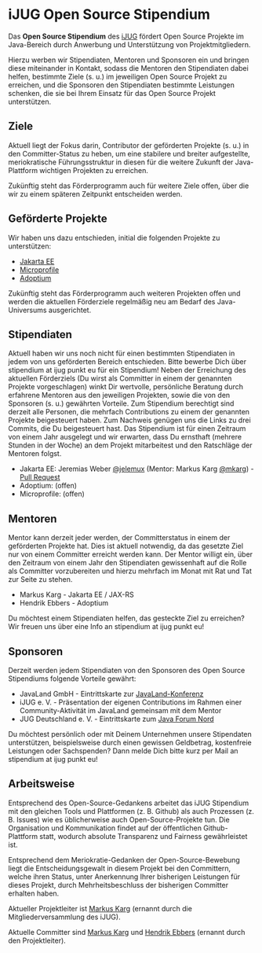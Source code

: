 # iJUG Open Source Stipendium

Das **Open Source Stipendium** des [iJUG](https://www.ijug.eu/de/home/) fördert Open Source Projekte im Java-Bereich durch Anwerbung und Unterstützung von Projektmitgliedern.

Hierzu werben wir Stipendiaten, Mentoren und Sponsoren ein und bringen diese miteinander in Kontakt, sodass die Mentoren den Stipendiaten dabei helfen, bestimmte Ziele (s. u.) im jeweiligen Open Source Projekt zu erreichen, und die Sponsoren den Stipendiaten bestimmte Leistungen schenken, die sie bei Ihrem Einsatz für das Open Source Projekt unterstützen.


## Ziele

Aktuell liegt der Fokus darin, Contributor der geförderten Projekte (s. u.) in den Committer-Status zu heben, um eine stabilere und breiter aufgestellte, meriokratische Führungsstruktur in diesen für die weitere Zukunft der Java-Plattform wichtigen Projekten zu erreichen.

Zukünftig steht das Förderprogramm auch für weitere Ziele offen, über die wir zu einem späteren Zeitpunkt entscheiden werden.


## Geförderte Projekte

Wir haben uns dazu entschieden, initial die folgenden Projekte zu unterstützen:

* [Jakarta EE](https://jakarta.ee)
* [Microprofile](https://microprofile.io)
* [Adoptium](https://adoptium.net)

Zukünftig steht das Förderprogramm auch weiteren Projekten offen und werden die aktuellen Förderziele regelmäßig neu am Bedarf des Java-Universums ausgerichtet.


## Stipendiaten

Aktuell haben wir uns noch nicht für einen bestimmten Stipendiaten in jedem von uns geförderten Bereich entschieden. Bitte bewerbe Dich über stipendium at ijug punkt eu für ein Stipendium! Neben der Erreichung des aktuellen Förderziels (Du wirst als Committer in einem der genannten Projekte vorgeschlagen) winkt Dir wertvolle, persönliche Beratung durch erfahrene Mentoren aus den jeweiligen Projekten, sowie die von den Sponsoren (s. u.) gewährten Vorteile. Zum Stipendium berechtigt sind derzeit alle Personen, die mehrfach Contributions zu einem der genannten Projekte beigesteuert haben. Zum Nachweis genügen uns die Links zu drei Commits, die Du beigesteuert hast. Das Stipendium ist für einen Zeitraum von einem Jahr ausgelegt und wir erwarten, dass Du ernsthaft (mehrere Stunden in der Woche) an dem Projekt mitarbeitest und den Ratschläge der Mentoren folgst.

* Jakarta EE: Jeremias Weber [@jelemux](https://github.com/jelemux) (Mentor: Markus Karg [@mkarg](https://github.com/mkarg)) - [Pull Request](https://github.com/eclipse-ee4j/jaxrs-api/pulls?q=is%3Apr+author%3Ajelemux+)
* Adoptium: (offen)
* Microprofile: (offen)


## Mentoren

Mentor kann derzeit jeder werden, der Committerstatus in einem der geförderten Projekte hat. Dies ist aktuell notwendig, da das gesetzte Ziel nur von einem Committer erreicht werden kann. Der Mentor willigt ein, über den Zeitraum von einem Jahr den Stipendiaten gewissenhaft auf die Rolle als Committer vorzubereiten und hierzu mehrfach im Monat mit Rat und Tat zur Seite zu stehen.

* Markus Karg - Jakarta EE / JAX-RS
* Hendrik Ebbers - Adoptium

Du möchtest einem Stipendiaten helfen, das gesteckte Ziel zu erreichen? Wir freuen uns über eine Info an stipendium at ijug punkt eu!


## Sponsoren

Derzeit werden jedem Stipendiaten von den Sponsoren des Open Source Stipendiums folgende Vorteile gewährt:

* JavaLand GmbH - Eintrittskarte zur [JavaLand-Konferenz](https://www.javaland.eu/de/home/)
* iJUG e. V. - Präsentation der eigenen Contributions im Rahmen einer Community-Aktivität im JavaLand gemeinsam mit dem Mentor
* JUG Deutschland e. V. - Eintrittskarte zum [Java Forum Nord](https://javaforumnord.de/)

Du möchtest persönlich oder mit Deinem Unternehmen unsere Stipendaten unterstützen, beispielsweise durch einen gewissen Geldbetrag, kostenfreie Leistungen oder Sachspenden? Dann melde Dich bitte kurz per Mail an stipendium at ijug punkt eu!


## Arbeitsweise

Entsprechend des Open-Source-Gedankens arbeitet das iJUG Stipendium mit den gleichen Tools und Plattformen (z. B. Github) als auch Prozessen (z. B. Issues) wie es üblicherweise auch Open-Source-Projekte tun. Die Organisation und Kommunikation findet auf der öffentlichen Github-Plattform statt, wodurch absolute Transparenz und Fairness gewährleistet ist.

Entsprechend dem Meriokratie-Gedanken der Open-Source-Bewebung liegt die Entscheidungsgewalt in diesem Projekt bei den Committern, welche ihren Status, unter Anerkennung Ihrer bisherigen Leistungen für dieses Projekt, durch Mehrheitsbeschluss der bisherigen Committer erhalten haben.

Aktueller Projektleiter ist [Markus Karg](https://github.com/mkarg) (ernannt durch die Mitgliederversammlung des iJUG).

Aktuelle Committer sind [Markus Karg](https://github.com/mkarg) und [Hendrik Ebbers](https://github.com/hendrikebbers) (ernannt durch den Projektleiter).
